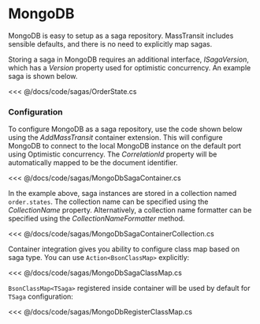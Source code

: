 # MongoDB

MongoDB is easy to setup as a saga repository. MassTransit includes sensible defaults, and there is no need to explicitly map sagas.

Storing a saga in MongoDB requires an additional interface, _ISagaVersion_, which has a _Version_ property used for optimistic concurrency. An example saga is shown below.

<<< @/docs/code/sagas/OrderState.cs

### Configuration

To configure MongoDB as a saga repository, use the code shown below using the _AddMassTransit_ container extension. This will configure MongoDB to connect to the local MongoDB instance on the default port using Optimistic concurrency. The _CorrelationId_ property will be automatically mapped to be the document identifier.

<<< @/docs/code/sagas/MongoDbSagaContainer.cs

In the example above, saga instances are stored in a collection named `order.states`. The collection name can be specified using the _CollectionName_ property. Alternatively, a collection name formatter can be specified using the _CollectionNameFormatter_ method.

<<< @/docs/code/sagas/MongoDbSagaContainerCollection.cs

Container integration gives you ability to configure class map based on saga type. You can use `Action<BsonClassMap>` explicitly:

<<< @/docs/code/sagas/MongoDbSagaClassMap.cs

`BsonClassMap<TSaga>` registered inside container will be used by default for `TSaga` configuration:

<<< @/docs/code/sagas/MongoDbRegisterClassMap.cs
